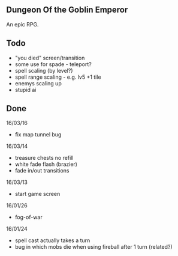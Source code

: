 Dungeon Of the Goblin Emperor
-----------------------------
An epic RPG.

Todo
----
- "you died" screen/transition
- some use for spade - teleport?
- spell scaling (by level?)
- spell range scaling - e.g. lv5 +1 tile
- enemys scaling up
- stupid ai

Done
----
16/03/16
- fix map tunnel bug

16/03/14
- treasure chests no refill
- white fade flash (brazier)
- fade in/out transitions

16/03/13
- start game screen

16/01/26
- fog-of-war

16/01/24
- spell cast actually takes a turn
- bug in which mobs die when using fireball after 1 turn (related?)
